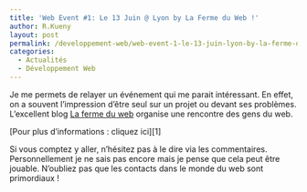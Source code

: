 ```yaml
---
title: 'Web Event #1: Le 13 Juin @ Lyon by La Ferme du Web !'
author: R.Kueny
layout: post
permalink: /developpement-web/web-event-1-le-13-juin-lyon-by-la-ferme-du-web
categories:
  - Actualités
  - Développement Web
---
```


Je me permets de relayer un événement qui me parait intéressant. En effet, on a souvent l&rsquo;impression d&rsquo;être seul sur un projet ou devant ses problèmes. L&rsquo;excellent blog [La ferme du web][1] organise une rencontre des gens du web.

<p style="text-align: left;">
  
  <p style="text-align: left;">
    [Pour plus d&rsquo;informations : cliquez ici][1]
  </p>
  
  <p style="text-align: left;">
    Si vous comptez y aller, n&rsquo;hésitez pas à le dire via les commentaires. Personnellement je ne sais pas encore mais je pense que cela peut être jouable. N&rsquo;oubliez pas que les contacts dans le monde du web sont primordiaux !
  </p>

 [1]: http://www.lafermeduweb.net/